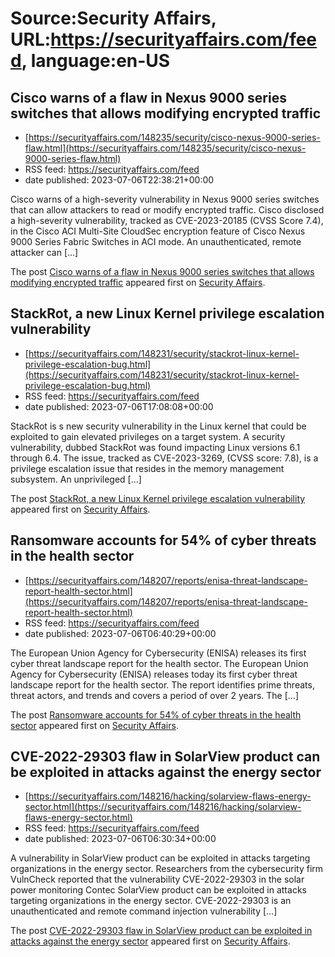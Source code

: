 # Source:Security Affairs, URL:https://securityaffairs.com/feed, language:en-US

## Cisco warns of a flaw in Nexus 9000 series switches that allows modifying encrypted traffic
 - [https://securityaffairs.com/148235/security/cisco-nexus-9000-series-flaw.html](https://securityaffairs.com/148235/security/cisco-nexus-9000-series-flaw.html)
 - RSS feed: https://securityaffairs.com/feed
 - date published: 2023-07-06T22:38:21+00:00

<p>Cisco warns of a high-severity vulnerability in Nexus 9000 series switches that can allow attackers to read or modify encrypted traffic. Cisco disclosed a high-severity vulnerability, tracked as CVE-2023-20185 (CVSS Score 7.4), in the Cisco ACI Multi-Site CloudSec encryption feature of Cisco Nexus 9000 Series Fabric Switches in ACI mode. An unauthenticated, remote attacker can [&#8230;]</p>
<p>The post <a href="https://securityaffairs.com/148235/security/cisco-nexus-9000-series-flaw.html" rel="nofollow">Cisco warns of a flaw in Nexus 9000 series switches that allows modifying encrypted traffic</a> appeared first on <a href="https://securityaffairs.com" rel="nofollow">Security Affairs</a>.</p>

## StackRot, a new Linux Kernel privilege escalation vulnerability
 - [https://securityaffairs.com/148231/security/stackrot-linux-kernel-privilege-escalation-bug.html](https://securityaffairs.com/148231/security/stackrot-linux-kernel-privilege-escalation-bug.html)
 - RSS feed: https://securityaffairs.com/feed
 - date published: 2023-07-06T17:08:08+00:00

<p>StackRot is s new security vulnerability in the Linux kernel that could be exploited to gain elevated privileges on a target system. A security vulnerability, dubbed StackRot was found impacting Linux versions 6.1 through 6.4. The issue, tracked as CVE-2023-3269, (CVSS score: 7.8), is a privilege escalation issue that resides in the memory management subsystem. An unprivileged [&#8230;]</p>
<p>The post <a href="https://securityaffairs.com/148231/security/stackrot-linux-kernel-privilege-escalation-bug.html" rel="nofollow">StackRot, a new Linux Kernel privilege escalation vulnerability</a> appeared first on <a href="https://securityaffairs.com" rel="nofollow">Security Affairs</a>.</p>

## Ransomware accounts for 54% of cyber threats in the health sector
 - [https://securityaffairs.com/148207/reports/enisa-threat-landscape-report-health-sector.html](https://securityaffairs.com/148207/reports/enisa-threat-landscape-report-health-sector.html)
 - RSS feed: https://securityaffairs.com/feed
 - date published: 2023-07-06T06:40:29+00:00

<p>The European Union Agency for Cybersecurity (ENISA) releases its first cyber threat landscape report for the health sector. The European Union Agency for Cybersecurity (ENISA) releases today its first cyber threat landscape report for the health sector. The report identifies prime threats, threat actors, and trends and covers a period of over 2 years. The [&#8230;]</p>
<p>The post <a href="https://securityaffairs.com/148207/reports/enisa-threat-landscape-report-health-sector.html" rel="nofollow">Ransomware accounts for 54% of cyber threats in the health sector</a> appeared first on <a href="https://securityaffairs.com" rel="nofollow">Security Affairs</a>.</p>

## CVE-2022-29303 flaw in SolarView product can be exploited in attacks against the energy sector
 - [https://securityaffairs.com/148216/hacking/solarview-flaws-energy-sector.html](https://securityaffairs.com/148216/hacking/solarview-flaws-energy-sector.html)
 - RSS feed: https://securityaffairs.com/feed
 - date published: 2023-07-06T06:30:34+00:00

<p>A vulnerability in SolarView product can be exploited in attacks targeting organizations in the energy sector. Researchers from the cybersecurity firm VulnCheck reported that the vulnerability CVE-2022-29303 in the solar power monitoring Contec SolarView product can be exploited in attacks targeting organizations in the energy sector. CVE-2022-29303 is an unauthenticated and remote command injection vulnerability [&#8230;]</p>
<p>The post <a href="https://securityaffairs.com/148216/hacking/solarview-flaws-energy-sector.html" rel="nofollow">CVE-2022-29303 flaw in SolarView product can be exploited in attacks against the energy sector</a> appeared first on <a href="https://securityaffairs.com" rel="nofollow">Security Affairs</a>.</p>

